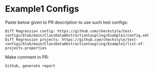 # Example1 Configs
Paste below given to PR description to use such test configs:
```
Diff Regression config: https://github.com/checkstyle/test-configs/blob/main/ClassDataAbstractionCoupling/Example1/config.xml
Diff Regression projects: https://github.com/checkstyle/test-configs/blob/main/ClassDataAbstractionCoupling/Example1/list-of-projects.properties
```
Make comment in PR:
```
Github, generate report
```
